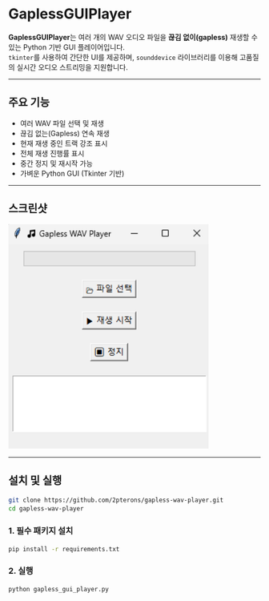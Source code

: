 # GaplessGUIPlayer

**GaplessGUIPlayer**는 여러 개의 WAV 오디오 파일을 **끊김 없이(gapless)** 재생할 수 있는 Python 기반 GUI 플레이어입니다.  
`tkinter`를 사용하여 간단한 UI를 제공하며, `sounddevice` 라이브러리를 이용해 고품질의 실시간 오디오 스트리밍을 지원합니다.

---

## 주요 기능

- 여러 WAV 파일 선택 및 재생
- 끊김 없는(Gapless) 연속 재생
- 현재 재생 중인 트랙 강조 표시
- 전체 재생 진행률 표시
- 중간 정지 및 재시작 가능
- 가벼운 Python GUI (Tkinter 기반)

---

## 스크린샷

<img src="screenshot.png" width="400" alt="Gapless GUI Player Screenshot">

---

## 설치 및 실행

```bash
git clone https://github.com/2pterons/gapless-wav-player.git
cd gapless-wav-player
```

### 1. 필수 패키지 설치

```bash
pip install -r requirements.txt
```

### 2. 실행
```bash
python gapless_gui_player.py
```
